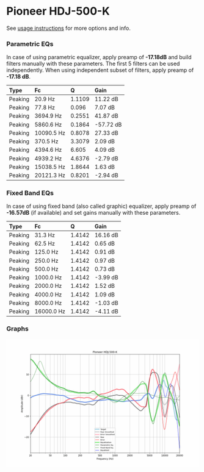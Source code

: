 # Pioneer HDJ-500-K
See [usage instructions](https://github.com/jaakkopasanen/AutoEq#usage) for more options and info.

### Parametric EQs
In case of using parametric equalizer, apply preamp of **-17.18dB** and build filters manually
with these parameters. The first 5 filters can be used independently.
When using independent subset of filters, apply preamp of **-17.18 dB**.

| Type    | Fc         |      Q | Gain      |
|:--------|:-----------|:-------|:----------|
| Peaking | 20.9 Hz    | 1.1109 | 11.22 dB  |
| Peaking | 77.8 Hz    | 0.096  | 7.07 dB   |
| Peaking | 3694.9 Hz  | 0.2551 | 41.87 dB  |
| Peaking | 5860.6 Hz  | 0.1864 | -57.72 dB |
| Peaking | 10090.5 Hz | 0.8078 | 27.33 dB  |
| Peaking | 370.5 Hz   | 3.3079 | 2.09 dB   |
| Peaking | 4394.6 Hz  | 6.605  | 4.09 dB   |
| Peaking | 4939.2 Hz  | 4.6376 | -2.79 dB  |
| Peaking | 15038.5 Hz | 1.8644 | 1.63 dB   |
| Peaking | 20121.3 Hz | 0.8201 | -2.94 dB  |

### Fixed Band EQs
In case of using fixed band (also called graphic) equalizer, apply preamp of **-16.57dB**
(if available) and set gains manually with these parameters.

| Type    | Fc         |      Q | Gain     |
|:--------|:-----------|:-------|:---------|
| Peaking | 31.3 Hz    | 1.4142 | 16.16 dB |
| Peaking | 62.5 Hz    | 1.4142 | 0.65 dB  |
| Peaking | 125.0 Hz   | 1.4142 | 0.91 dB  |
| Peaking | 250.0 Hz   | 1.4142 | 0.97 dB  |
| Peaking | 500.0 Hz   | 1.4142 | 0.73 dB  |
| Peaking | 1000.0 Hz  | 1.4142 | -3.99 dB |
| Peaking | 2000.0 Hz  | 1.4142 | 1.52 dB  |
| Peaking | 4000.0 Hz  | 1.4142 | 1.09 dB  |
| Peaking | 8000.0 Hz  | 1.4142 | -1.03 dB |
| Peaking | 16000.0 Hz | 1.4142 | -4.11 dB |

### Graphs
![](./Pioneer%20HDJ-500-K.png)